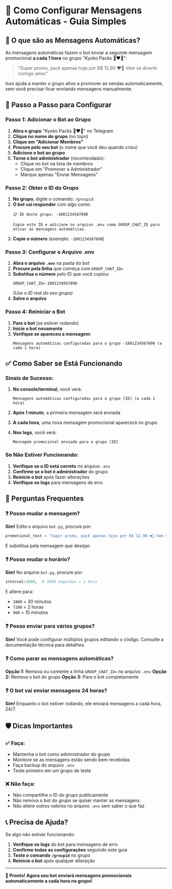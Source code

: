# 🚀 Como Configurar Mensagens Automáticas - Guia Simples

## 📱 O que são as Mensagens Automáticas?

As mensagens automáticas fazem o bot enviar a seguinte mensagem promocional **a cada 1 hora** no grupo "Kyoko Packs 👄❤️‍🔥":

> "Super promo, pack apenas hoje por R$ 12,90 ❤️‍🔥 Vem se divertir comigo amor"

Isso ajuda a manter o grupo ativo e promover as vendas automaticamente, sem você precisar ficar enviando mensagens manualmente.

## 🔧 Passo a Passo para Configurar

### Passo 1: Adicionar o Bot ao Grupo

1. **Abra o grupo** "Kyoko Packs 👄❤️‍🔥" no Telegram
2. **Clique no nome do grupo** (no topo)
3. **Clique em "Adicionar Membros"**
4. **Procure pelo seu bot** (o nome que você deu quando criou)
5. **Adicione o bot ao grupo**
6. **Torne o bot administrador** (recomendado):
   - Clique no bot na lista de membros
   - Clique em "Promover a Administrador"
   - Marque apenas "Enviar Mensagens"

### Passo 2: Obter o ID do Grupo

1. **No grupo**, digite o comando: `/groupid`
2. **O bot vai responder** com algo como:
   ```
   📋 ID deste grupo: -1001234567890
   
   Copie este ID e adicione no arquivo .env como GROUP_CHAT_ID para ativar as mensagens automáticas.
   ```
3. **Copie o número** (exemplo: `-1001234567890`)

### Passo 3: Configurar o Arquivo .env

1. **Abra o arquivo `.env`** na pasta do bot
2. **Procure pela linha** que começa com `GROUP_CHAT_ID=`
3. **Substitua o número** pelo ID que você copiou:
   ```
   GROUP_CHAT_ID=-1001234567890
   ```
   *(Use o ID real do seu grupo)*
4. **Salve o arquivo**

### Passo 4: Reiniciar o Bot

1. **Pare o bot** (se estiver rodando)
2. **Inicie o bot novamente**
3. **Verifique se apareceu a mensagem**:
   ```
   Mensagens automáticas configuradas para o grupo -1001234567890 (a cada 1 hora)
   ```

## ✅ Como Saber se Está Funcionando

### Sinais de Sucesso:

1. **No console/terminal**, você verá:
   ```
   Mensagens automáticas configuradas para o grupo [ID] (a cada 1 hora)
   ```

2. **Após 1 minuto**, a primeira mensagem será enviada

3. **A cada hora**, uma nova mensagem promocional aparecerá no grupo

4. **Nos logs**, você verá:
   ```
   Mensagem promocional enviada para o grupo [ID]
   ```

### Se Não Estiver Funcionando:

1. **Verifique se o ID está correto** no arquivo `.env`
2. **Confirme se o bot é administrador** do grupo
3. **Reinicie o bot** após fazer alterações
4. **Verifique os logs** para mensagens de erro

## 🎯 Perguntas Frequentes

### ❓ Posso mudar a mensagem?
**Sim!** Edite o arquivo `bot.py`, procure por:
```python
promotional_text = "Super promo, pack apenas hoje por R$ 12,90 ❤️‍🔥 Vem se divertir comigo amor"
```
E substitua pela mensagem que desejar.

### ❓ Posso mudar o horário?
**Sim!** No arquivo `bot.py`, procure por:
```python
interval=3600,  # 3600 segundos = 1 hora
```
E altere para:
- `1800` = 30 minutos
- `7200` = 2 horas
- `900` = 15 minutos

### ❓ Posso enviar para vários grupos?
**Sim!** Você pode configurar múltiplos grupos editando o código. Consulte a documentação técnica para detalhes.

### ❓ Como parar as mensagens automáticas?
**Opção 1:** Remova ou comente a linha `GROUP_CHAT_ID=` no arquivo `.env`
**Opção 2:** Remova o bot do grupo
**Opção 3:** Pare o bot completamente

### ❓ O bot vai enviar mensagens 24 horas?
**Sim!** Enquanto o bot estiver rodando, ele enviará mensagens a cada hora, 24/7.

## 🛡️ Dicas Importantes

### ✅ Faça:
- Mantenha o bot como administrador do grupo
- Monitore se as mensagens estão sendo bem recebidas
- Faça backup do arquivo `.env`
- Teste primeiro em um grupo de teste

### ❌ Não faça:
- Não compartilhe o ID do grupo publicamente
- Não remova o bot do grupo se quiser manter as mensagens
- Não altere outros valores no arquivo `.env` sem saber o que faz

## 📞 Precisa de Ajuda?

Se algo não estiver funcionando:

1. **Verifique os logs** do bot para mensagens de erro
2. **Confirme todas as configurações** seguindo este guia
3. **Teste o comando `/groupid`** no grupo
4. **Reinicie o bot** após qualquer alteração

---

**🎉 Pronto! Agora seu bot enviará mensagens promocionais automaticamente a cada hora no grupo!**